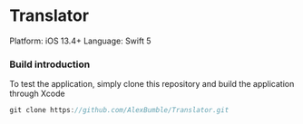 # Translator

Platform: iOS 13.4+
Language: Swift 5

### Build introduction

To test the application, simply clone this repository and build the application through Xcode

```swift
git clone https://github.com/AlexBumble/Translator.git
```

